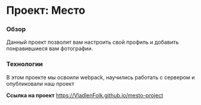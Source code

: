 # Проект: Место

### Обзор
Данный проект позволит вам настроить свой профиль и добавить понравившиеся вам фотографии. 

### Технологии
В этом проекте мы освоили webpack, научились работать с сервером и опубликовали наш проект



**Ссылка на проект**
https://VladlenFolk.github.io/mesto-project
